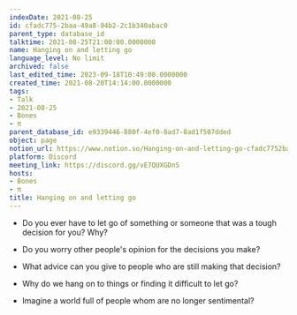 ```yaml
---
indexDate: 2021-08-25
id: cfadc775-2baa-49a8-94b2-2c1b340abac0
parent_type: database_id
talktime: 2021-08-25T21:00:00.0000000
name: Hanging on and letting go
language_level: No limit
archived: false
last_edited_time: 2023-09-18T10:49:00.0000000
created_time: 2021-08-20T14:14:00.0000000
tags:
- Talk
- 2021-08-25
- Bones
- π
parent_database_id: e9339446-880f-4ef0-8ad7-8ad1f507dded
object: page
notion_url: https://www.notion.so/Hanging-on-and-letting-go-cfadc7752baa49a894b22c1b340abac0
platform: Discord
meeting_link: https://discord.gg/vE7QUXGDnS
hosts:
- Bones
- π
title: Hanging on and letting go
---
```


   - Do you ever have to let go of something or someone that was a tough decision for you? Why?



   - Do you worry other people's opinion for the decisions you make?
   - What advice can you give to people who are still making that decision?
   - Why do we hang on to things or finding it difficult to let go?
   - Imagine a world full of people whom are no longer sentimental?










